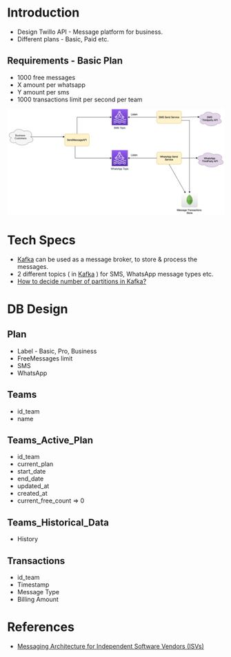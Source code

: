 
# Introduction
- Design Twillo API - Message platform for business.
- Different plans - Basic, Paid etc.

## Requirements - Basic Plan
- 1000 free messages
- X amount per whatsapp
- Y amount per sms
- 1000 transactions limit per second per team

![img.png](assets/TwilloAPIDesign.drawio.png)

# Tech Specs
- [Kafka](../../1_HLDDesignComponents/4_MessageBrokers/Kafka.md) can be used as a message broker, to store & process the messages.
- 2 different topics ( in [Kafka](../../1_HLDDesignComponents/4_MessageBrokers/Kafka.md) ) for SMS, WhatsApp message types etc.
- [How to decide number of partitions in Kafka?](../../1_HLDDesignComponents/4_MessageBrokers/Kafka.md#estimation---how-to-decide-number-of-partitions-in-kafkahttpswwwconfluentiobloghow-choose-number-topics-partitions-kafka-cluster)

# DB Design

## Plan
- Label - Basic, Pro, Business
- FreeMessages limit
- SMS
- WhatsApp

## Teams
- id_team
- name

## Teams_Active_Plan
- id_team
- current_plan
- start_date
- end_date
- updated_at
- created_at
- current_free_count => 0

## Teams_Historical_Data
- History

## Transactions
- id_team
- Timestamp
- Message Type
- Billing Amount
    
# References
- [Messaging Architecture for Independent Software Vendors (ISVs)](https://www.twilio.com/blog/messaging-architecture-independent-software-vendors)
